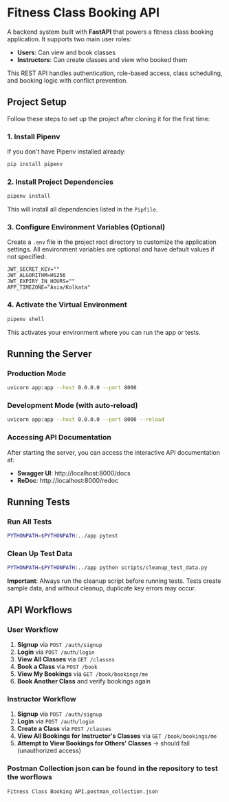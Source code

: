 # Fitness Class Booking API

A backend system built with **FastAPI** that powers a fitness class booking application. It supports two main user roles:

- **Users**: Can view and book classes
- **Instructors**: Can create classes and view who booked them

This REST API handles authentication, role-based access, class scheduling, and booking logic with conflict prevention.

## Project Setup

Follow these steps to set up the project after cloning it for the first time:

### 1. Install Pipenv

If you don't have Pipenv installed already:

```bash
pip install pipenv
```

### 2. Install Project Dependencies

```bash
pipenv install
```

This will install all dependencies listed in the `Pipfile`.

### 3. Configure Environment Variables (Optional)

Create a `.env` file in the project root directory to customize the application settings. All environment variables are optional and have default values if not specified:

```env
JWT_SECRET_KEY=""
JWT_ALGORITHM=HS256
JWT_EXPIRY_IN_HOURS=""
APP_TIMEZONE="Asia/Kolkata"
```

### 4. Activate the Virtual Environment

```bash
pipenv shell
```

This activates your environment where you can run the app or tests.

## Running the Server

### Production Mode

```bash
uvicorn app:app --host 0.0.0.0 --port 8000
```

### Development Mode (with auto-reload)

```bash
uvicorn app:app --host 0.0.0.0 --port 8000 --reload
```

### Accessing API Documentation

After starting the server, you can access the interactive API documentation at:

- **Swagger UI**: http://localhost:8000/docs
- **ReDoc**: http://localhost:8000/redoc

## Running Tests

### Run All Tests

```bash
PYTHONPATH=$PYTHONPATH:../app pytest
```

### Clean Up Test Data

```bash
PYTHONPATH=$PYTHONPATH:../app python scripts/cleanup_test_data.py
```

**Important**: Always run the cleanup script before running tests. Tests create sample data, and without cleanup, duplicate key errors may occur.

## API Workflows

### User Workflow

1. **Signup** via `POST /auth/signup`
2. **Login** via `POST /auth/login`
3. **View All Classes** via `GET /classes`
4. **Book a Class** via `POST /book`
5. **View My Bookings** via `GET /book/bookings/me`
6. **Book Another Class** and verify bookings again

### Instructor Workflow

1. **Signup** via `POST /auth/signup`
2. **Login** via `POST /auth/login`
3. **Create a Class** via `POST /classes`
4. **View All Bookings for Instructor's Classes** via `GET /book/bookings/me`
5. **Attempt to View Bookings for Others' Classes** → should fail (unauthorized access)

### Postman Collection json can be found in the repository to test the worflows

`Fitness Class Booking API.postman_collection.json`
